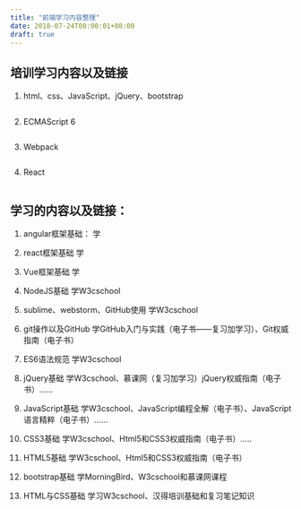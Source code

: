 ```yaml
---
title: "前端学习内容整理"
date: 2018-07-24T00:00:01+08:00
draft: true
---
```

## 培训学习内容以及链接
1. html、css、JavaScript、jQuery、bootstrap
```

```
2. ECMAScript 6
```

```
3. Webpack
```

```
4. React
```

```

## 学习的内容以及链接：


1. angular框架基础：
学

2. react框架基础
学

3. Vue框架基础
学

4. NodeJS基础
学W3cschool

5. sublime、webstorm、GitHub使用
学W3cschool

6. git操作以及GitHub
学GitHub入门与实践（电子书——复习加学习）、Git权威指南（电子书）

7. ES6语法规范
学W3cschool

8. jQuery基础
学W3cschool、慕课网（复习加学习）jQuery权威指南（电子书）......

9. JavaScript基础
学W3cschool、JavaScript编程全解（电子书）、JavaScript语言精粹（电子书）......

10. CSS3基础
学W3cschool、Html5和CSS3权威指南（电子书）.....

11. HTML5基础
学W3cschool、Html5和CSS3权威指南（电子书）

12. bootstrap基础
学MorningBird、W3cschool和慕课网课程

13. HTML与CSS基础
学习W3cschool、汉得培训基础和复习笔记知识

